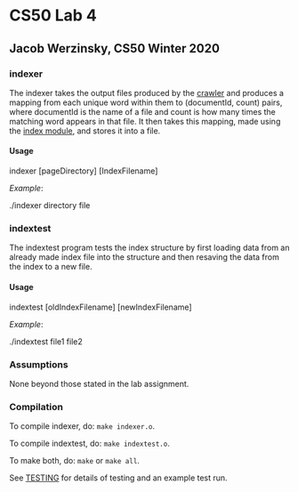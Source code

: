 # CS50 Lab 4
## Jacob Werzinsky, CS50 Winter 2020

### indexer

The indexer takes the output files produced by the [crawler](../crawler/README.md) and produces a mapping from each 
unique word within them to (documentId, count) pairs, where documentId is the name of a file and count is how many times 
the matching word appears in that file. It then takes this mapping, made using the [index module](../common/index.h), and stores it into a file.

#### Usage

indexer [pageDirectory] [IndexFilename]

*Example*:

./indexer directory file

### indextest

The indextest program tests the index structure by first loading data from an already made index file into the structure
and then resaving the data from the index to a new file.

#### Usage

indextest [oldIndexFilename] [newIndexFilename]

*Example*:

./indextest file1 file2

### Assumptions

None beyond those stated in the lab assignment.

### Compilation
To compile indexer, do: `make indexer.o`.

To compile indextest, do: `make indextest.o`.

To make both, do: `make` or `make all`.

See [TESTING](TESTING.md) for details of testing and an example test run.
